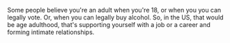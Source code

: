 Some people believe you're an adult when you're 18, or when you you can legally
vote. Or, when you can legally buy alcohol. So, in the US, that would be age
adulthood, that's supporting yourself with a job or a career and forming
intimate relationships.
